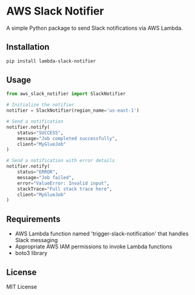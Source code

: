 # AWS Slack Notifier

A simple Python package to send Slack notifications via AWS Lambda.

## Installation

```bash
pip install lambda-slack-notifier
```

## Usage

```python
from aws_slack_notifier import SlackNotifier

# Initialize the notifier
notifier = SlackNotifier(region_name='us-east-1')

# Send a notification
notifier.notify(
    status="SUCCESS",
    message="Job completed successfully",
    client="MyGlueJob"
)

# Send a notification with error details
notifier.notify(
    status="ERROR",
    message="Job failed",
    error="ValueError: Invalid input",
    stackTrace="Full stack trace here",
    client="MyGlueJob"
)
```

## Requirements

- AWS Lambda function named 'trigger-slack-notification' that handles Slack messaging
- Appropriate AWS IAM permissions to invoke Lambda functions
- boto3 library

## License

MIT License